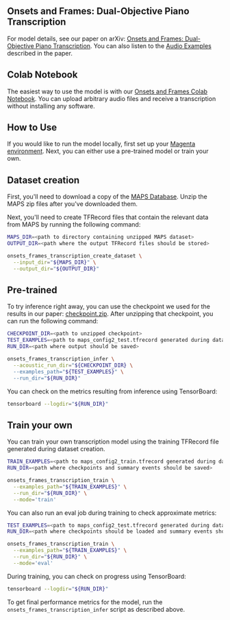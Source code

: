 ## Onsets and Frames: Dual-Objective Piano Transcription

For model details, see our paper on arXiv:
[Onsets and Frames: Dual-Objective Piano Transcription](https://arxiv.org/abs/1710.11153). You can also listen to the [Audio Examples](http://download.magenta.tensorflow.org/models/onsets_frames_transcription/index.html) described in the paper.

## Colab Notebook

The easiest way to use the model is with our [Onsets and Frames Colab Notebook](https://colab.research.google.com/notebook#fileId=/v2/external/notebooks/magenta/onsets_frames_transcription/onsets_frames_transcription.ipynb). You can upload arbitrary audio files and receive a transcription without installing any software.

## How to Use

If you would like to run the model locally, first set up your [Magenta environment](/README.md). Next, you can either use a pre-trained model or train your own.

## Dataset creation

First, you'll need to download a copy of the
[MAPS Database](http://www.tsi.telecom-paristech.fr/aao/en/2010/07/08/maps-database-a-piano-database-for-multipitch-estimation-and-automatic-transcription-of-music/).
Unzip the MAPS zip files after you've downloaded them.

Next, you'll need to create TFRecord files that contain the relevant data from MAPS by running the following command:

```bash
MAPS_DIR=<path to directory containing unzipped MAPS dataset>
OUTPUT_DIR=<path where the output TFRecord files should be stored>

onsets_frames_transcription_create_dataset \
  --input_dir="${MAPS_DIR}" \
  --output_dir="${OUTPUT_DIR}"
```

## Pre-trained

To try inference right away, you can use the checkpoint we used for the results in our paper:
[checkpoint.zip](http://download.magenta.tensorflow.org/models/onsets_frames_transcription/checkpoint.zip). After unzipping
that checkpoint, you can run the following command:

```bash
CHECKPOINT_DIR=<path to unzipped checkpoint>
TEST_EXAMPLES=<path to maps_config2_test.tfrecord generated during dataset creation>
RUN_DIR=<path where output should be saved>

onsets_frames_transcription_infer \
  --acoustic_run_dir="${CHECKPOINT_DIR} \
  --examples_path="${TEST_EXAMPLES}" \
  --run_dir="${RUN_DIR}"
```

You can check on the metrics resulting from inference using TensorBoard:

```bash
tensorboard --logdir="${RUN_DIR}"
```

## Train your own

You can train your own transcription model using the training TFRecord file generated during dataset creation.

```bash
TRAIN_EXAMPLES=<path to maps_config2_train.tfrecord generated during dataset creation>
RUN_DIR=<path where checkpoints and summary events should be saved>

onsets_frames_transcription_train \
  --examples_path="${TRAIN_EXAMPLES}" \
  --run_dir="${RUN_DIR}" \
  --mode='train'
```

You can also run an eval job during training to check approximate metrics:

```bash
TEST_EXAMPLES=<path to maps_config2_test.tfrecord generated during dataset creation>
RUN_DIR=<path where checkpoints should be loaded and summary events should be saved>

onsets_frames_transcription_train \
  --examples_path="${TRAIN_EXAMPLES}" \
  --run_dir="${RUN_DIR}" \
  --mode='eval'
```

During training, you can check on progress using TensorBoard:

```bash
tensorboard --logdir="${RUN_DIR}"
```

To get final performance metrics for the model, run the `onsets_frames_transcription_infer` script as described above.
